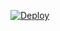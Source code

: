 
[![Deploy](https://www.herokucdn.com/deploy/button.svg)](https://heroku.com/deploy?template=https://github.com/devrajxtop/DevilHackerVc4)
